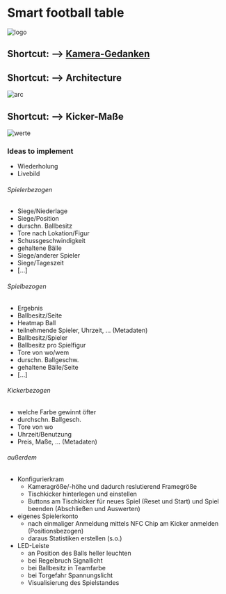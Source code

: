 # Smart football table

![logo](https://github.com/KingMus/smart-football-table/blob/master/docs/logo/SFT_Logo_Color_small.png)

## Shortcut: --> [Kamera-Gedanken](https://github.com/KingMus/smart-football-table/blob/master/docs/calculations/situation_fov_fps_camera.md)

## Shortcut: --> Architecture

![arc](https://github.com/KingMus/smart-football-table/blob/master/docs/architecture/SmartFootballTable_Architecture.png)

## Shortcut: --> Kicker-Maße

![werte](https://github.com/KingMus/smart-football-table/blob/master/docs/calculations/kicker_werte.jpg)

### Ideas to implement

* Wiederholung
* Livebild

###### Spielerbezogen

* Siege/Niederlage
* Siege/Position
* durschn. Ballbesitz
* Tore nach Lokation/Figur
* Schussgeschwindigkeit
* gehaltene Bälle
* Siege/anderer Spieler
* Siege/Tageszeit
* [...]

###### Spielbezogen

* Ergebnis
* Ballbesitz/Seite
* Heatmap Ball
* teilnehmende Spieler, Uhrzeit, ... (Metadaten)
* Ballbesitz/Spieler
* Ballbesitz pro Spielfigur
* Tore von wo/wem
* durschn. Ballgeschw.
* gehaltene Bälle/Seite
* [...]

###### Kickerbezogen

* welche Farbe gewinnt öfter
* durchschn. Ballgesch.
* Tore von wo
* Uhrzeit/Benutzung
* Preis, Maße, ... (Metadaten)

###### außerdem

* Konfigurierkram
  * Kameragröße/-höhe und dadurch reslutierend Framegröße
  * Tischkicker hinterlegen und einstellen
  * Buttons am Tischkicker für neues Spiel (Reset und Start) und Spiel beenden (Abschließen und Auswerten)
* eigenes Spielerkonto
  * nach einmaliger Anmeldung mittels NFC Chip am Kicker anmelden (Positionsbezogen)
  * daraus Statistiken erstellen (s.o.)
* LED-Leiste
  * an Position des Balls heller leuchten
  * bei Regelbruch Signallicht
  * bei Ballbesitz in Teamfarbe
  * bei Torgefahr Spannungslicht
  * Visualisierung des Spielstandes
